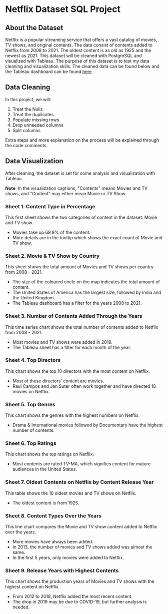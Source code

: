 # Netflix Dataset SQL Project

## About the Dataset

Netflix is a popular streaming service that offers a vast catalog of movies, TV shows, and original contents.  The data consist of contents added to Netflix from 2008 to 2021. The oldest content is as old as 1925 and the newest as 2021. This dataset will be cleaned with PostgreSQL and visualized with Tableau. The purpose of this dataset is to test my data cleaning and visualization skills. The cleaned data can be found below and the Tableau dashboard can be found [here]([link_to_tableau_dashboard](https://prod-uk-a.online.tableau.com/#/site/aksharagopakumar/workbooks/535149?:origin=card_share_link)).

## Data Cleaning

In this project, we will:

1. Treat the Nulls
2. Treat the duplicates
3. Populate missing rows
4. Drop unneeded columns
5. Split columns

Extra steps and more explanation on the process will be explained through the code comments.

## Data Visualization

After cleaning, the dataset is set for some analysis and visualization with Tableau.

**Note**: In the visualization captions, "Contents" means Movies and TV shows, and "Content" may either mean Movie or TV Show.

### Sheet 1. Content Type in Percentage

This first sheet shows the two categories of content in the dataset: Movie and TV show.

- Movies take up 69.9% of the content.
- More details are in the tooltip which shows the exact count of Movie and TV show.

### Sheet 2. Movie & TV Show by Country

This sheet shows the total amount of Movies and TV shows per country from 2008 - 2021.

- The size of the coloured circle on the map indicates the total amount of content.
- The United States of America has the largest size, followed by India and the United Kingdom.
- The Tableau dashboard has a filter for the years 2008 to 2021.

### Sheet 3. Number of Contents Added Through the Years

This time series chart shows the total number of contents added to Netflix from 2008 - 2021.

- Most movies and TV shows were added in 2019.
- The Tableau sheet has a filter for each month of the year.

### Sheet 4. Top Directors

This chart shows the top 10 directors with the most content on Netflix.

- Most of these directors' content are movies.
- Raul Campos and Jan Suter often work together and have directed 18 movies on Netflix.

### Sheet 5. Top Genres

This chart shows the genres with the highest numbers on Netflix.

- Drama & International movies followed by Documentary have the highest number of contents.

### Sheet 6. Top Ratings

This chart shows the top ratings on Netflix.

- Most contents are rated TV-MA, which signifies content for mature audiences in the United States.

### Sheet 7. Oldest Contents on Netflix by Content Release Year

This table shows the 10 oldest movies and TV shows on Netflix.

- The oldest content is from 1925.

### Sheet 8. Content Types Over the Years

This line chart compares the Movie and TV show content added to Netflix over the years.

- More movies have always been added.
- In 2013, the number of movies and TV shows added was almost the same.
- In the first 5 years, only movies were added to Netflix.

### Sheet 9. Release Years with Highest Contents

This chart shows the production years of Movies and TV shows with the highest content on Netflix.

- From 2012 to 2018, Netflix added the most recent content.
- The drop in 2019 may be due to COVID-19, but further analysis is needed.

